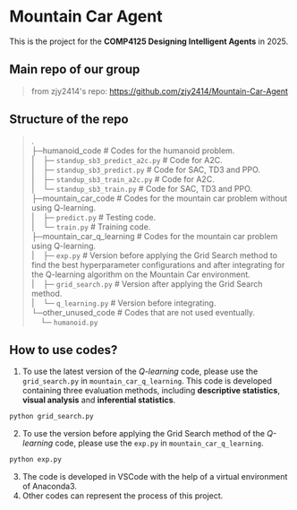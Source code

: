 # Mountain Car Agent
This is the project for the **COMP4125 Designing Intelligent Agents** in 2025.

## Main repo of our group
> from zjy2414's repo: https://github.com/zjy2414/Mountain-Car-Agent

## Structure of the repo

> .<br/>
> ├─humanoid_code # Codes for the humanoid problem.<br/>
> |&nbsp;&nbsp;&nbsp;&nbsp;├─ `standup_sb3_predict_a2c.py` # Code for A2C.<br/>
> |&nbsp;&nbsp;&nbsp;&nbsp;├─ `standup_sb3_predict.py` # Code for SAC, TD3 and PPO.<br/>
> |&nbsp;&nbsp;&nbsp;&nbsp;├─ `standup_sb3_train_a2c.py` # Code for A2C.<br/>
> |&nbsp;&nbsp;&nbsp;&nbsp;└─ `standup_sb3_train.py` # Code for SAC, TD3 and PPO.<br/>
> ├─mountain_car_code # Codes for the mountain car problem without using Q-learning.<br/>
> |&nbsp;&nbsp;&nbsp;&nbsp;├─ `predict.py` # Testing code.<br/>
> |&nbsp;&nbsp;&nbsp;&nbsp;└─ `train.py` # Training code.<br/>
> ├─mountain_car_q_learning # Codes for the mountain car problem using Q-learning.<br/>
> |&nbsp;&nbsp;&nbsp;&nbsp;├─ `exp.py` # Version before applying the Grid Search method to find the best hyperparameter configurations and after integrating for the Q-learning algorithm on the Mountain Car environment.<br/>
> |&nbsp;&nbsp;&nbsp;&nbsp;├─ `grid_search.py` # Version after applying the Grid Search method.<br/>
> |&nbsp;&nbsp;&nbsp;&nbsp;└─ `q_learning.py` # Version before integrating.<br/>
> └─other_unused_code # Codes that are not used eventually.<br/>
>  &nbsp;&nbsp;&nbsp;&nbsp;└─ `humanoid.py` <br/>

## How to use codes?
1. To use the latest version of the *Q-learning* code, please use the `grid_search.py` in `mountain_car_q_learning`. This code is developed containing three evaluation methods, including **descriptive statistics**, **visual analysis** and **inferential statistics**. 

```bash
python grid_search.py
```

2. To use the version before applying the Grid Search method of the *Q-learning* code, please use the `exp.py` in `mountain_car_q_learning`.

```bash
python exp.py
```

3. The code is developed in VSCode with the help of a virtual environment of Anaconda3.
4. Other codes can represent the process of this project.
